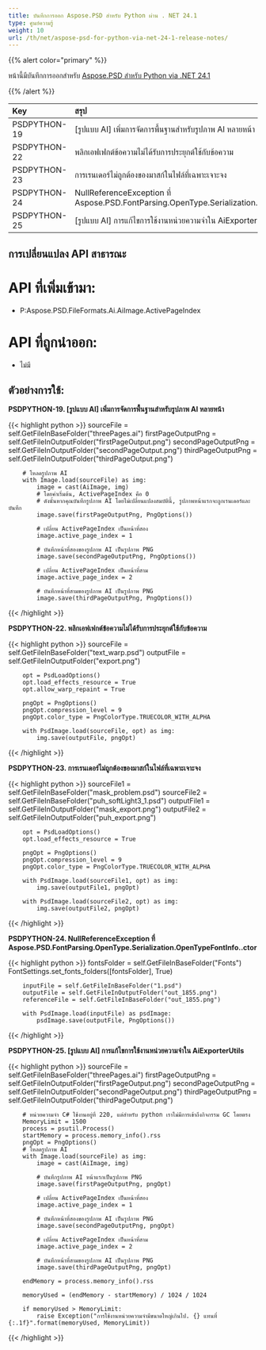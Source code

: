 ```yaml
---
title: บันทึกการออก Aspose.PSD สำหรับ Python ผ่าน . NET 24.1
type: ศูนย์ความรู้
weight: 10
url: /th/net/aspose-psd-for-python-via-net-24-1-release-notes/
---
```


{{% alert color="primary" %}}

หน้านี้มีบันทึกการออกสำหรับ [Aspose.PSD สำหรับ Python via .NET 24.1](https://pypi.org/project/aspose-psd/)

{{% /alert %}}

| **Key**     | **สรุป**                                                                                                | **ประเภท** |
|:--------------|:----------------------------------------------------------------------------------------------------------|:------------|
|  PSDPYTHON-19 | [รูปแบบ AI] เพิ่มการจัดการพื้นฐานสำหรับรูปภาพ AI หลายหน้า                                                 |   คุณลักษณะ   |
|  PSDPYTHON-22 | พลิกเอฟเฟกต์ข้อความไม่ได้รับการประยุกต์ใช้กับข้อความ                                                                     |     ข้อบกพร่อง     |
|  PSDPYTHON-23 | การเรนเดอร์ไม่ถูกต้องของมาสก์ในไฟล์ที่เฉพาะเจาะจง                                                                 |     ข้อบกพร่อง     |
|  PSDPYTHON-24 | NullReferenceException ที่ Aspose.PSD.FontParsing.OpenType.Serialization.OpenTypeFontInfo..ctor           |     ข้อบกพร่อง     |
|  PSDPYTHON-25 | [รูปแบบ AI] การแก้ไขการใช้งานหน่วยความจำใน AiExporterUtils                                       |     ข้อบกพร่อง     |



## **การเปลี่ยนแปลง API สาธารณะ**
# **API ที่เพิ่มเข้ามา:**
- P:Aspose.PSD.FileFormats.Ai.AiImage.ActivePageIndex

# **API ที่ถูกนำออก:**
- ไม่มี


## **ตัวอย่างการใช้:**

**PSDPYTHON-19. [รูปแบบ AI] เพิ่มการจัดการพื้นฐานสำหรับรูปภาพ AI หลายหน้า**

{{< highlight python >}}
        sourceFile = self.GetFileInBaseFolder("threePages.ai")
        firstPageOutputPng = self.GetFileInOutputFolder("firstPageOutput.png")
        secondPageOutputPng = self.GetFileInOutputFolder("secondPageOutput.png")
        thirdPageOutputPng = self.GetFileInOutputFolder("thirdPageOutput.png")

        # โหลดรูปภาพ AI
        with Image.load(sourceFile) as img:
            image = cast(AiImage, img)
            # โดยค่าเริ่มต้น, ActivePageIndex คือ 0
            # ดังนั้นหากคุณบันทึกรูปภาพ AI โดยไม่เปลี่ยนแปลงสมบัตินี้, รูปภาพหน้าแรกจะถูกเรนเดอร์และบันทึก
            image.save(firstPageOutputPng, PngOptions())

            # เปลี่ยน ActivePageIndex เป็นหน้าที่สอง
            image.active_page_index = 1

            # บันทึกหน้าที่สองของรูปภาพ AI เป็นรูปภาพ PNG
            image.save(secondPageOutputPng, PngOptions())

            # เปลี่ยน ActivePageIndex เป็นหน้าที่สาม
            image.active_page_index = 2

            # บันทึกหน้าที่สามของรูปภาพ AI เป็นรูปภาพ PNG
            image.save(thirdPageOutputPng, PngOptions())
{{< /highlight >}}

**PSDPYTHON-22. พลิกเอฟเฟกต์ข้อความไม่ได้รับการประยุกต์ใช้กับข้อความ**

{{< highlight python >}}
        sourceFile = self.GetFileInBaseFolder("text_warp.psd")
        outputFile = self.GetFileInOutputFolder("export.png")

        opt = PsdLoadOptions()
        opt.load_effects_resource = True
        opt.allow_warp_repaint = True

        pngOpt = PngOptions()
        pngOpt.compression_level = 9
        pngOpt.color_type = PngColorType.TRUECOLOR_WITH_ALPHA

        with PsdImage.load(sourceFile, opt) as img:
            img.save(outputFile, pngOpt)
{{< /highlight >}}

**PSDPYTHON-23. การเรนเดอร์ไม่ถูกต้องของมาสก์ในไฟล์ที่เฉพาะเจาะจง**

{{< highlight python >}}
        sourceFile1 = self.GetFileInBaseFolder("mask_problem.psd")
        sourceFile2 = self.GetFileInBaseFolder("puh_softLight3_1.psd")
        outputFile1 = self.GetFileInOutputFolder("mask_export.png")
        outputFile2 = self.GetFileInOutputFolder("puh_export.png")

        opt = PsdLoadOptions()
        opt.load_effects_resource = True

        pngOpt = PngOptions()
        pngOpt.compression_level = 9
        pngOpt.color_type = PngColorType.TRUECOLOR_WITH_ALPHA

        with PsdImage.load(sourceFile1, opt) as img:
            img.save(outputFile1, pngOpt)

        with PsdImage.load(sourceFile2, opt) as img:
            img.save(outputFile2, pngOpt)
{{< /highlight >}}

**PSDPYTHON-24. NullReferenceException ที่ Aspose.PSD.FontParsing.OpenType.Serialization.OpenTypeFontInfo..ctor**

{{< highlight python >}}
        fontsFolder = self.GetFileInBaseFolder("Fonts")
        FontSettings.set_fonts_folders([fontsFolder], True)


        inputFile = self.GetFileInBaseFolder("1.psd")
        outputFile = self.GetFileInOutputFolder("out_1855.png")
        referenceFile = self.GetFileInBaseFolder("out_1855.png")

        with PsdImage.load(inputFile) as psdImage:
            psdImage.save(outputFile, PngOptions())
{{< /highlight >}}

**PSDPYTHON-25. [รูปแบบ AI] การแก้ไขการใช้งานหน่วยความจำใน AiExporterUtils**

{{< highlight python >}}
  sourceFile = self.GetFileInBaseFolder("threePages.ai")
        firstPageOutputPng = self.GetFileInOutputFolder("firstPageOutput.png")
        secondPageOutputPng = self.GetFileInOutputFolder("secondPageOutput.png")
        thirdPageOutputPng = self.GetFileInOutputFolder("thirdPageOutput.png")

        # หน่วยความจำ C# ใช้งานอยู่ที่ 220, แต่สำหรับ python เราไม่มีการเข้าถึงกิจกรรม GC โดยตรง
        MemoryLimit = 1500
        process = psutil.Process()
        startMemory = process.memory_info().rss
        pngOpt = PngOptions()
        # โหลดรูปภาพ AI
        with Image.load(sourceFile) as img:
            image = cast(AiImage, img)

            # บันทึกรูปภาพ AI หน้าแรกเป็นรูปภาพ PNG
            image.save(firstPageOutputPng, pngOpt)

            # เปลี่ยน ActivePageIndex เป็นหน้าที่สอง
            image.active_page_index = 1

            # บันทึกหน้าที่สองของรูปภาพ AI เป็นรูปภาพ PNG
            image.save(secondPageOutputPng, pngOpt)

            # เปลี่ยน ActivePageIndex เป็นหน้าที่สาม
            image.active_page_index = 2

            # บันทึกหน้าที่สามของรูปภาพ AI เป็นรูปภาพ PNG
            image.save(thirdPageOutputPng, pngOpt)

        endMemory = process.memory_info().rss

        memoryUsed = (endMemory - startMemory) / 1024 / 1024

        if memoryUsed > MemoryLimit:
            raise Exception("การใช้งานหน่วยความจำมีขนาดใหญ่เกินไป. {} แทนที่ {:.1f}".format(memoryUsed, MemoryLimit))
{{< /highlight >}}
